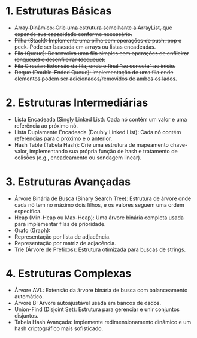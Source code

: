 # 1. Estruturas Básicas
- ~~Array Dinâmico: Crie uma estrutura semelhante a ArrayList, que expande sua capacidade conforme necessário.~~
- ~~Pilha (Stack): Implemente uma pilha com operações de push, pop e peek. Pode ser baseada em arrays ou listas encadeadas.~~
- ~~Fila (Queue): Desenvolva uma fila simples com operações de enfileirar (enqueue) e desenfileirar (dequeue).~~
- ~~Fila Circular: Extensão da fila, onde o final "se conecta" ao início.~~
- ~~Deque (Double-Ended Queue): Implementação de uma fila onde elementos podem ser adicionados/removidos de ambos os lados.~~

# 2. Estruturas Intermediárias
- Lista Encadeada (Singly Linked List): Cada nó contém um valor e uma referência ao próximo nó.
- Lista Duplamente Encadeada (Doubly Linked List): Cada nó contém referências para o próximo e o anterior.
- Hash Table (Tabela Hash): Crie uma estrutura de mapeamento chave-valor, implementando sua própria função de hash e tratamento de colisões (e.g., encadeamento ou sondagem linear).

# 3. Estruturas Avançadas
- Árvore Binária de Busca (Binary Search Tree): Estrutura de árvore onde cada nó tem no máximo dois filhos, e os valores seguem uma ordem específica.
- Heap (Min-Heap ou Max-Heap): Uma árvore binária completa usada para implementar filas de prioridade.
- Grafo (Graph):
- Representação por lista de adjacência.
- Representação por matriz de adjacência.
- Trie (Árvore de Prefixos): Estrutura otimizada para buscas de strings.

# 4. Estruturas Complexas
- Árvore AVL: Extensão da árvore binária de busca com balanceamento automático.
- Árvore B: Árvore autoajustável usada em bancos de dados.
- Union-Find (Disjoint Set): Estrutura para gerenciar e unir conjuntos disjuntos.
- Tabela Hash Avançada: Implemente redimensionamento dinâmico e um hash criptográfico mais sofisticado.